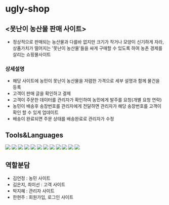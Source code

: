# ugly-shop
## <못난이 농산물 판매 사이트>
- 정상적으로 판매되는 농산물과 다를바 없지만 크기가 작거나 모양이 신기하게 자라, 상품가치가 떨어지는 '못난이 농산물'들을 싸게 구매할 수 있도록 하여 농촌 경제를 살리는 쇼핑몰사이트
### 상세설명
- 해당 사이트에 농민이 못난이 농산물을 저렴한 가격으로 세부 설명과 함께 물건을 등록
- 고객이 판매 글을 확인하고 결제
- 고객이 주문한 데이터를 관리자가 확인하여 농민에게 발주를 요청(개별 요청 연락)
- 농민이 배송후 송장번호를 관리자에게 전달하면 관리자가 해당 송장번호를 고객이 확인 할 수 있게 업데이트
- 배송이 완료되면 주문 상태를 배송완료로 관리자가 수정
## Tools&Languages
<img src="https://img.shields.io/badge/Java-007396?style=flat-square&logo=Java&logoColor=white"/></a>
<img src="https://img.shields.io/badge/JavaScript-F7DF1E?style=flat-square&logo=JavaScript&logoColor=white"/></a>
<img src="https://img.shields.io/badge/jquery-%230769AD.svg?style=for-the-badge&logo=jquery&logoColor=white"/></a>
<img src="https://img.shields.io/badge/MySQL-4479A1?style=flat-square&logo=MySQL&logoColor=white"/></a>
<img src="https://img.shields.io/badge/Eclipse-FE7A16.svg?style=for-the-badge&logo=Eclipse&logoColor=white"/></a>
<img src="https://img.shields.io/badge/html5-%23E34F26.svg?style=for-the-badge&logo=html5&logoColor=white"/></a>
<img src="https://img.shields.io/badge/CSS3-%231572B6.svg?style=for-the-badge&logo=css&logoColor=1572B6"/></a>
<img src="https://img.shields.io/badge/bootstrap-%23563D7C.svg?style=for-the-badge&logo=bootstrap&logoColor=white"/></a>
<img src="https://img.shields.io/badge/kakaotalk-ffcd00.svg?style=for-the-badge&logo=kakaotalk&logoColor=000000"/></a>
<img src="https://img.shields.io/badge/github-%23121011.svg?style=for-the-badge&logo=github&logoColor=white"/></a>
<img src="https://img.shields.io/badge/Visual%20Studio%20Code-0078d7.svg?style=for-the-badge&logo=visual-studio-code&logoColor=white"/></a>
<img src="https://img.shields.io/badge/Apache Tomcat-%23121011.svg?style=for-the-badge&logo=github&logoColor= F8DC75"/></a>

## 역할분담
- 김언정 : 농민 사이트
- 김은지, 최이선 : 고객 사이트
- 박지혜 : 관리자 사이트
- 한현주 : 회원가입, 로그인 사이트








